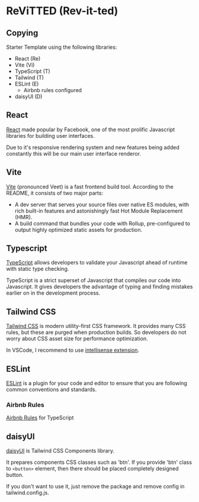 # ReViTTED (Rev-it-ted)

## Copying

Starter Template using the following libraries:

* React (Re)
* Vite  (Vi)
* TypeScript (T)
* Tailwind (T)
* ESLint (E)
  * Airbnb rules configured
* daisyUI (D)

## React

[React](https://github.com/facebook/react) made popular by Facebook, one of the most prolific Javascript libraries for building user interfaces.

Due to it's responsive rendering system and new features being added constantly this will be our main user interface renderor.

## Vite

[Vite](https://github.com/vitejs/vite) (pronounced Veet) is a fast frontend build tool. According to the README, it consists of two major parts:

* A dev server that serves your source files over native ES modules, with rich built-in features and astonishingly fast Hot Module Replacement (HMR).
* A build command that bundles your code with Rollup, pre-configured to output highly optimized static assets for production.

## Typescript

[TypeScript](https://github.com/microsoft/TypeScript) allows developers to validate your Javascript ahead of runtime with static type checking.

TypeScript is a strict superset of Javascript that compiles our code into Javascript. It gives developers the advantage of typing and finding mistakes earlier on in the development process.

## Tailwind CSS

[Tailwind CSS](https://tailwindcss.com) is modern utility-first CSS framework. It provides many CSS rules, but these are purged when production builds. So developers do not worry about CSS asset size for performance optimization.

In VSCode, I recommend to use [intellisense extension](https://tailwindcss.com/docs/editor-setup).

## ESLint

[ESLint](https://eslint.org) is a plugin for your code and editor to ensure that you are following common conventions and standards.

### Airbnb Rules

[Airbnb Rules](https://github.com/iamturns/eslint-config-airbnb-typescript) for TypeScript

## daisyUI

[daisyUI](https://daisyui.com) is Tailwind CSS Components library.

It prepares components CSS classes such as 'btn'. If you provide 'btn' class to `<button>` element, then there should be placed completely designed button.

If you don't want to use it, just remove the package and remove config in tailwind.config.js.